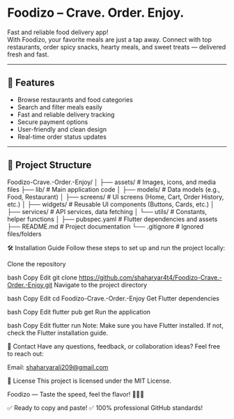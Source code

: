 # Foodizo – Crave. Order. Enjoy.

Fast and reliable food delivery app!  
With Foodizo, your favorite meals are just a tap away. Connect with top restaurants, order spicy snacks, hearty meals, and sweet treats — delivered fresh and fast.

---

## 🚀 Features

- Browse restaurants and food categories
- Search and filter meals easily
- Fast and reliable delivery tracking
- Secure payment options
- User-friendly and clean design
- Real-time order status updates

---

## 📂 Project Structure

Foodizo-Crave.-Order.-Enjoy/
│
├── assets/           # Images, icons, and media files
├── lib/              # Main application code
│   ├── models/       # Data models (e.g., Food, Restaurant)
│   ├── screens/      # UI screens (Home, Cart, Order History, etc.)
│   ├── widgets/      # Reusable UI components (Buttons, Cards, etc.)
│   ├── services/     # API services, data fetching
│   └── utils/        # Constants, helper functions
│
├── pubspec.yaml      # Flutter dependencies and assets
├── README.md         # Project documentation
└── .gitignore        # Ignored files/folders

🛠️ Installation Guide
Follow these steps to set up and run the project locally:

Clone the repository

bash
Copy
Edit
git clone https://github.com/shaharyar4t4/Foodizo-Crave.-Order.-Enjoy.git
Navigate to the project directory

bash
Copy
Edit
cd Foodizo-Crave.-Order.-Enjoy
Get Flutter dependencies

bash
Copy
Edit
flutter pub get
Run the application

bash
Copy
Edit
flutter run
Note: Make sure you have Flutter installed. If not, check the Flutter installation guide.

📧 Contact
Have any questions, feedback, or collaboration ideas?
Feel free to reach out:

Email: shaharyarali209@gmail.com

📄 License
This project is licensed under the MIT License.

Foodizo — Taste the speed, feel the flavor! 🚀🍕🍔

✅ Ready to copy and paste!
✅ 100% professional GitHub standards!


